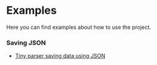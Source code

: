 # Examples

Here you can find examples about how to use the project.

### Saving JSON
- [Tiny parser saving data using JSON](./json-format)
